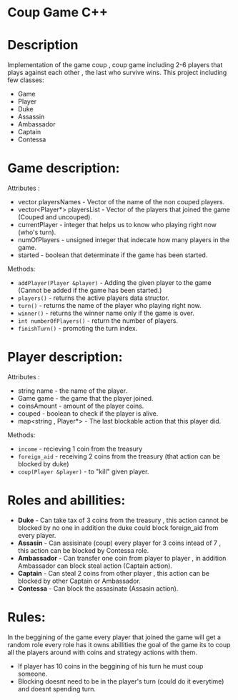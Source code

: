 # Coup Game C++

# Description
Implementation of the game coup , coup game including 2-6 players that plays against each other , the last who survive wins.
This project including few classes:
* Game
* Player
* Duke
* Assassin
* Ambassador
* Captain
* Contessa

# Game description:
Attributes :
* vector<string> playersNames - Vector of the name of the non couped players.
* vector<Player*> playersList - Vector of the players that joined the game (Couped and uncouped).
* currentPlayer - integer that helps us to know who playing right now (who's turn).
* numOfPlayers - unsigned integer that indecate how many players in the game.
* started - boolean that determinate if the game has been started.

Methods:
* `addPlayer(Player &player)` - Adding the given player to the game (Cannot be added if the game has been started.)
* `players()` - returns the active players data structor.
* `turn()` - returns the name of the player who playing right now.
* `winner()` - returns the winner name only if the game is over.
* `int numberOfPlayers()` - return the number of players.
* `finishTurn()` - promoting the turn index.

# Player description:
Attributes :
* string name - the name of the player.
* Game game - the game that the player joined.
* coinsAmount - amount of the player coins.
* couped - boolean to check if the player is alive.
* map<string , Player*> - The last blockable action that this player did. 

Methods:
* `income` - recieving 1 coin from the treasury
* `foreign_aid` - receiving 2 coins from the treasury (that action can be blocked by duke)
* `coup(Player &player)` - to "kill" given player.

# Roles and abillities:
* **Duke** - Can take tax of 3 coins from the treasury , this action cannot be blocked by no one in addition the duke could block foreign_aid from every player.
* **Assasin** - Can assisinate (coup) every player for 3 coins intead of 7 , this action can be blocked by Contessa role.
* **Ambassador** - Can transfer one coin from player to player , in addition Ambassador can block steal action (Captain action).
* **Captain** - Can steal 2 coins from other player , this action can be blocked by other Captain or Ambassador.
* **Contessa** - Can block the assasinate (Assasin action).


# Rules:

In the beggining of the game every player that joined the game will get a random role every role has it owns abillities 
the goal of the game its to coup all the players around with coins and strategy actions with them.
* If player has 10 coins in the beggining of his turn he must coup someone.
* Blocking doesnt need to be in the player's turn (could do it everytime) and doesnt spending turn.


        
                 
